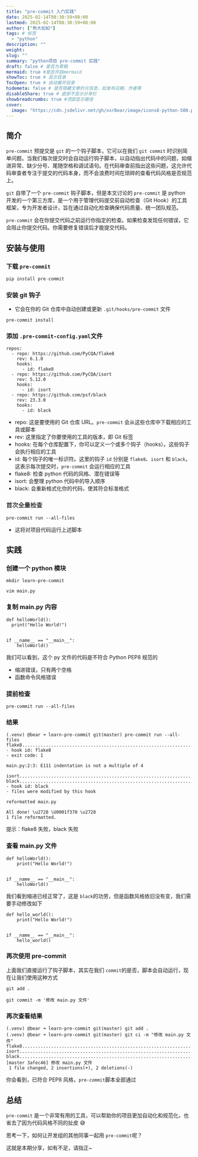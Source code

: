 ```yaml
---
title: "pre-commit 入门实践"
date: 2025-02-14T08:30:59+08:00
lastmod: 2025-02-14T08:30:59+08:00
author: ["熊大如如"]
tags: # 标签
  - "python"
description: ""
weight:
slug: ""
summary: "python项目 pre-commit 实践"
draft: false # 是否为草稿
mermaid: true #是否开启mermaid
showToc: true # 显示目录
TocOpen: true # 自动展开目录
hidemeta: false # 是否隐藏文章的元信息，如发布日期、作者等
disableShare: true # 底部不显示分享栏
showbreadcrumbs: true #顶部显示路径
cover:
  image: "https://cdn.jsdelivr.net/gh/xxrBear/image/icons8-python-500.png"
---
```


## 简介

`pre-commit` 预提交是 `git` 的一个钩子脚本，它可以在我们 `git commit` 时识别简单问题。当我们每次提交时会自动运行钩子脚本，以自动指出代码中的问题，如缩进异常、缺少分号、尾随空格和调试语句。在代码审查前指出这些问题，这允许代码审查者专注于提交的代码本身，而不会浪费时间在琐碎的查看代码风格是否规范上。

`git` 自带了一个 `pre-commit` 钩子脚本，但是本文讨论的 `pre-commit` 是 python 开发的一个第三方库，是一个用于管理代码提交前自动检查（Git Hook）的工具框架，专为开发者设计，旨在通过自动化检查确保代码质量、统一团队规范。

`pre-commit` 会在你提交代码之前运行你指定的检查。如果检查发现任何错误，它会阻止你提交代码。你需要修复错误后才能提交代码。

## 安装与使用

### 下载 `pre-commit`

```python
pip install pre-commit
```

### 安装 git 钩子

- 它会在你的 Git 仓库中自动创建或更新 `.git/hooks/pre-commit` 文件

```shell
pre-commit install
```

### 添加 `.pre-commit-config.yaml`文件

```shell
repos:
  - repo: https://github.com/PyCQA/flake8
    rev: 6.1.0
    hooks:
      - id: flake8
  - repo: https://github.com/PyCQA/isort
    rev: 5.12.0
    hooks:
      - id: isort
  - repo: https://github.com/psf/black
    rev: 23.3.0
    hooks:
      - id: black
```

- repo: 这是要使用的 Git 仓库 URL。`pre-commit` 会从这些仓库中下载相应的工具或脚本
- rev: 这里指定了你要使用的工具的版本，即 Git 标签
- hooks: 在每个仓库配置下，你可以定义一个或多个钩子（hooks）。这些钩子会执行相应的工具
- id: 每个钩子的唯一标识符。这里的钩子 `id` 分别是 `flake8`、`isort` 和 `black`，这表示每次提交时，`pre-commit` 会运行相应的工具
- flake8: 检查 python 代码的风格、潜在错误等
- isort: 会整理 python 代码中的导入顺序
- black: 会重新格式化你的代码，使其符合标准格式

### <font style="color:rgb(64, 64, 64);">首次全量检查</font>

```shell
pre-commit run --all-files
```

- 这将对项目代码运行上述脚本

## 实践

### 创建一个 python 模块

```shell
mkdir learn-pre-commit

vim main.py
```

### 复制 main.py 内容

```shell
def helloWorld():
  print("Hello World!")


if __name__ == "__main__":
    helloWorld()
```

我们可以看到，这个 py 文件的代码是不符合 Python PEP8 规范的

- 缩进错误，只有两个空格
- 函数命令风格错误

### 提前检查

```shell
pre-commit run --all-files
```

### 结果

```shell
(.venv) @bear ➜ learn-pre-commit git(master) pre-commit run --all-files
flake8...................................................................Failed
- hook id: flake8
- exit code: 1

main.py:2:3: E111 indentation is not a multiple of 4

isort....................................................................Passed
black....................................................................Failed
- hook id: black
- files were modified by this hook

reformatted main.py

All done! \u2728 \U0001f370 \u2728
1 file reformatted.
```

提示：flake8 失败，black 失败

### 查看 main.py 文件

```shell
def helloWorld():
    print("Hello World!")


if __name__ == "__main__":
    helloWorld()
```

我们看到缩进已经正常了，这是 `black`的功劳，但是函数风格依旧没有变，我们需要手动修改如下

```shell
def hello_world():
    print("Hello World!")


if __name__ == "__main__":
    hello_world()
```

### 再次使用 pre-commit

上面我们直接运行了钩子脚本，其实在我们 `commit`的是否，脚本会自动运行，现在让我们使用这种方式

```shell
git add .

git commit -m '修改 main.py 文件'
```

### 再次查看结果

```shell
(.venv) @bear ➜ learn-pre-commit git(master) git add .
(.venv) @bear ➜ learn-pre-commit git(master) git ci -m "修改 main.py 文件"
flake8...................................................................Passed
isort....................................................................Passed
black....................................................................Passed
[master 3afec46] 修改 main.py 文件
 1 file changed, 2 insertions(+), 2 deletions(-)
```

你会看到，已符合 PEP8 风格，`pre-commit`脚本全部通过

## 总结

`pre-commit` 是一个非常有用的工具，可以帮助你的项目更加自动化和规范化，也省去了因为代码风格不同的扯皮 😅

思考一下，如何让开发组的其他同事一起用 `pre-commit`呢？

这就是本期分享，如有不足，请指正~
